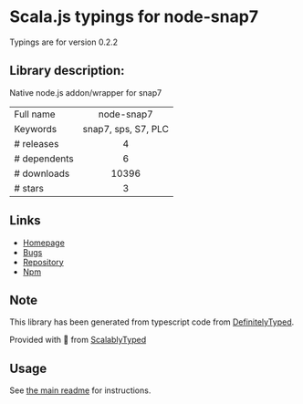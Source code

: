 
# Scala.js typings for node-snap7

Typings are for version 0.2.2

## Library description:
Native node.js addon/wrapper for snap7

|                    |                 |
| ------------------ | :-------------: |
| Full name          | node-snap7 |
| Keywords           | snap7, sps, S7, PLC |
| # releases         | 4 |
| # dependents       | 6 |
| # downloads        | 10396 |
| # stars            | 3 |

## Links
- [Homepage](https://github.com/mathiask88/node-snap7)
- [Bugs](https://github.com/mathiask88/node-snap7/issues)
- [Repository](https://github.com/mathiask88/node-snap7)
- [Npm](https://www.npmjs.com/package/node-snap7)
    


## Note
This library has been generated from typescript code from [DefinitelyTyped](https://definitelytyped.org).

Provided with :purple_heart: from [ScalablyTyped](https://github.com/oyvindberg/ScalablyTyped)

## Usage
See [the main readme](../../readme.md) for instructions.


